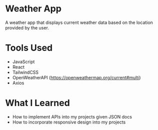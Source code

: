 # Weather App
A weather app that displays current weather data based on the location provided by the user.

# Tools Used
- JavaScript
- React
- TailwindCSS
- OpenWeatherAPI (https://openweathermap.org/current#multi)
- Axios

# What I Learned
* How to implement APIs into my projects given JSON docs
* How to incorporate responsive design into my projects
